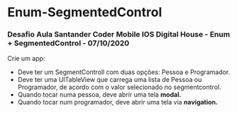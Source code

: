 # Enum-SegmentedControl
<h3>Desafio Aula Santander Coder Mobile IOS Digital House - Enum + SegmentedControl - 07/10/2020</h3>

Crie um app:
<ul>
  <li>Deve ter um SegmentControll com duas opções: Pessoa e Programador.</li>
  <li>Deve ter uma UITableView que carrega uma lista de Pessoa ou Programador, de acordo com o valor selecionado no segmentcontrol.</li>
  <li>Quando tocar numa pessoa, deve abrir uma tela <b>modal.</b></li>
  <li>Quando tocar num programador, deve abrir uma tela via <b>navigation.</b></li>
